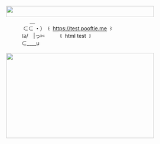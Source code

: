 <img width="400" height="30" src="https://middlepot.com/img/lacey.png">\
　　　　‌ ‌ ＿\
　　　‌ ⊂⊂ ・）　꒰ ‌ https://test.pooftie.me ‌ ꒱\
　　　꒰ა/　|っ✄　　　꒰ ‌ html test ‌ ꒱\
　　　⊂____u\
  \
<img width="400" height="230" src="https://middlepot.com/img/nap.jpg">
